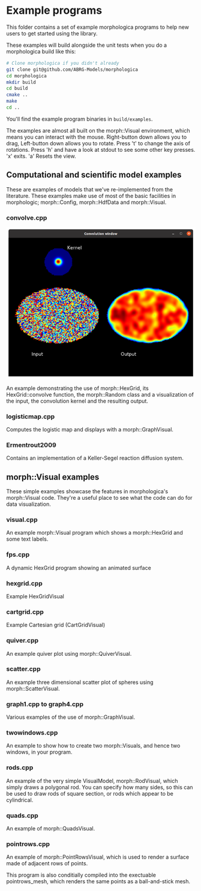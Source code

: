 # Example programs

This folder contains a set of example morphologica programs to help
new users to get started using the library.

These examples will build alongside the unit tests when you do a
morphologica build like this:

```bash
# Clone morphologica if you didn't already
git clone git@github.com/ABRG-Models/morphologica
cd morphologica
mkdir build
cd build
cmake ..
make
cd ..
```
You'll find the example program binaries in `build/examples`.

The examples are almost all built on the morph::Visual environment,
which means you can interact with the mouse. Right-button down allows
you to drag, Left-button down allows you to rotate. Press 't' to
change the axis of rotations. Press 'h' and have a look at stdout to
see some other key presses. 'x' exits. 'a' Resets the view.

## Computational and scientific model examples

These are examples of models that we've re-implemented from the
literature. These examples make use of most of the basic facilities in
morphologic; morph::Config, morph::HdfData and morph::Visual.

### convolve.cpp

![Screenshot of the convolve program](https://github.com/ABRG-Models/morphologica/blob/main/examples/screenshots/convolve.png?raw=true)

An example demonstrating the use of morph::HexGrid, its
HexGrid::convolve function, the morph::Random class and a
visualization of the input, the convolution kernel and the resulting
output.

### logisticmap.cpp

Computes the logistic map and displays with a morph::GraphVisual.

### Ermentrout2009

Contains an implementation of a Keller-Segel reaction diffusion system.

## morph::Visual examples

These simple examples showcase the features in morphologica's
morph::Visual code. They're a useful place to see what the code can do
for data visualization.

### visual.cpp

An example morph::Visual program which shows a morph::HexGrid and some
text labels.

### fps.cpp

A dynamic HexGrid program showing an animated surface

### hexgrid.cpp

Example HexGridVisual

### cartgrid.cpp

Example Cartesian grid (CartGridVisual)

### quiver.cpp

An example quiver plot using morph::QuiverVisual.

### scatter.cpp

An example three dimensional scatter plot of spheres using morph::ScatterVisual.

### graph1.cpp to graph4.cpp

Various examples of the use of morph::GraphVisual.

### twowindows.cpp

An example to show how to create two morph::Visuals, and hence two
windows, in your program.

### rods.cpp

An example of the very simple VisualModel, morph::RodVisual, which
simply draws a polygonal rod. You can specify how many sides, so this
can be used to draw rods of square section, or rods which appear to be
cylindrical.

### quads.cpp

An example of morph::QuadsVisual.

### pointrows.cpp

An example of morph::PointRowsVisual, which is used to render a
surface made of adjacent rows of points.

This program is also conditially compiled into the exectuable
pointrows_mesh, which renders the same points as a ball-and-stick
mesh.
